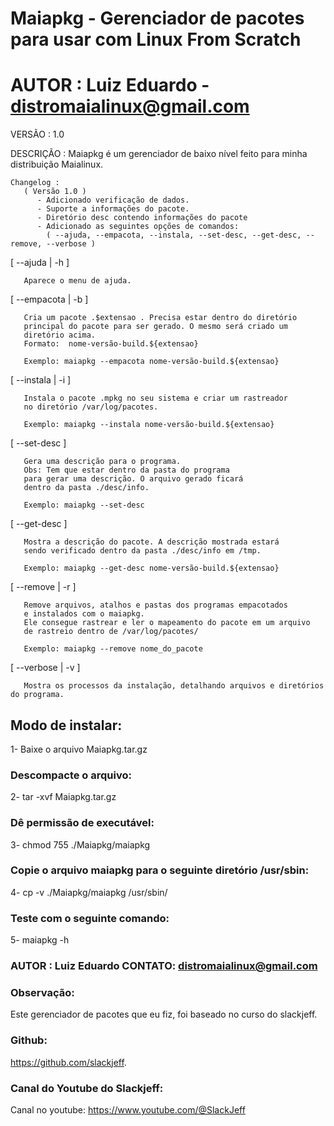 # Maiapkg - Gerenciador de pacotes para usar com Linux From Scratch 

# AUTOR : Luiz Eduardo - distromaialinux@gmail.com

VERSÃO : 1.0

DESCRIÇÃO :
 	   Maiapkg é um gerenciador de baixo nível 
	   feito para minha distribuição Maialinux.
 	    
	Changelog :
   	   ( Versão 1.0 )
          - Adicionado verificação de dados.
          - Suporte a informações do pacote.
          - Diretório desc contendo informações do pacote
          - Adicionado as seguintes opções de comandos:
            ( --ajuda, --empacota, --instala, --set-desc, --get-desc, --remove, --verbose ) 

   [ --ajuda | -h ]

       Aparece o menu de ajuda.  

  
   [ --empacota | -b ] 

       Cria um pacote .$extensao . Precisa estar dentro do diretório
       principal do pacote para ser gerado. O mesmo será criado um
       diretório acima.
       Formato:  nome-versão-build.${extensao}

       Exemplo: maiapkg --empacota nome-versão-build.${extensao}  


   [ --instala | -i ]

       Instala o pacote .mpkg no seu sistema e criar um rastreador 
       no diretório /var/log/pacotes.

       Exemplo: maiapkg --instala nome-versão-build.${extensao}  


   [ --set-desc ]

       Gera uma descrição para o programa. 
       Obs: Tem que estar dentro da pasta do programa
       para gerar uma descrição. O arquivo gerado ficará 
       dentro da pasta ./desc/info.
      
       Exemplo: maiapkg --set-desc      
   
    
   [ --get-desc ]

       Mostra a descrição do pacote. A descrição mostrada estará 
       sendo verificado dentro da pasta ./desc/info em /tmp. 
       
       Exemplo: maiapkg --get-desc nome-versão-build.${extensao}  


   [ --remove | -r ]

       Remove arquivos, atalhos e pastas dos programas empacotados 
       e instalados com o maiapkg. 
       Ele consegue rastrear e ler o mapeamento do pacote em um arquivo 
       de rastreio dentro de /var/log/pacotes/

       Exemplo: maiapkg --remove nome_do_pacote  
 

   [ --verbose | -v ]

       Mostra os processos da instalação, detalhando arquivos e diretórios do programa.

## Modo de instalar:
1- Baixe o arquivo Maiapkg.tar.gz

### Descompacte o arquivo:
2- tar -xvf Maiapkg.tar.gz

### Dê permissão de executável:
3- chmod 755 ./Maiapkg/maiapkg

### Copie o arquivo maiapkg para o seguinte diretório /usr/sbin:
4- cp -v ./Maiapkg/maiapkg /usr/sbin/

### Teste com o seguinte comando:
5- maiapkg -h


### AUTOR  : Luiz Eduardo    CONTATO: distromaialinux@gmail.com 

### Observação:
Este gerenciador de pacotes que eu fiz, foi baseado no curso do slackjeff.

### Github:
https://github.com/slackjeff. 

### Canal do Youtube do Slackjeff:
Canal no youtube: https://www.youtube.com/@SlackJeff
